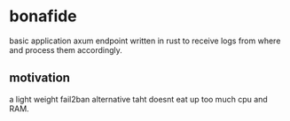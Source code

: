 # bonafide

basic application axum endpoint written in rust to receive logs from where and process them accordingly.

## motivation

a light weight fail2ban alternative taht doesnt eat up too much cpu and RAM.
